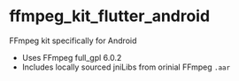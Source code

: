 # ffmpeg_kit_flutter_android

FFmpeg kit specifically for Android

* Uses FFmpeg full_gpl 6.0.2
* Includes locally sourced jniLibs from orinial FFmpeg `.aar`